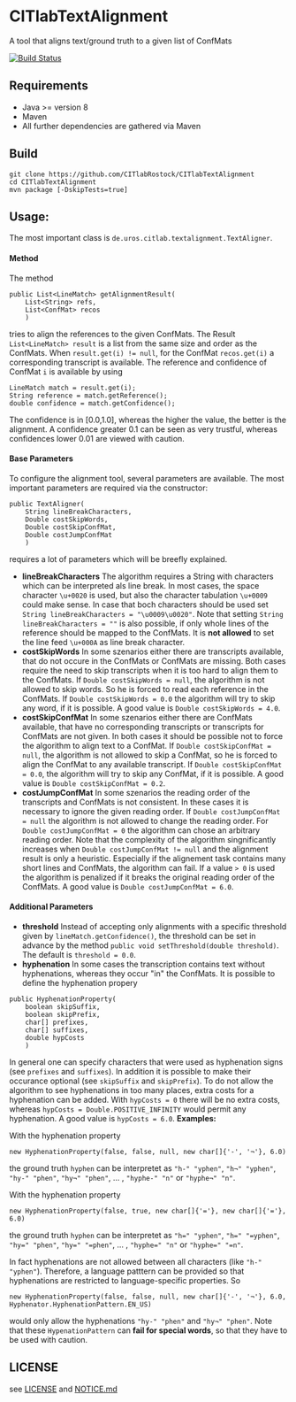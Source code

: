 # CITlabTextAlignment
A tool that aligns text/ground truth to a given list of ConfMats

[![Build Status](http://dbis-halvar.uibk.ac.at/jenkins/buildStatus/icon?job=CITlabTextAlignment)](http://dbis-halvar.uibk.ac.at/jenkins/job/CITlabTextAlignment)

## Requirements
- Java >= version 8
- Maven
- All further dependencies are gathered via Maven

## Build
```
git clone https://github.com/CITlabRostock/CITlabTextAlignment
cd CITlabTextAlignment
mvn package [-DskipTests=true]
```
## Usage:
The most important class is ``de.uros.citlab.textalignment.TextAligner``.
#### Method
The method
```
public List<LineMatch> getAlignmentResult(
    List<String> refs,
    List<ConfMat> recos
    )
```
tries to align the references to the given ConfMats.
The Result ``List<LineMatch> result`` is a list from the same size and order as the ConfMats.
When ``result.get(i) != null``, for the ConfMat ``recos.get(i)`` a corresponding transcript is available.
The reference and confidence of ConfMat ``i``  is available by using
```
LineMatch match = result.get(i);
String reference = match.getReference(); 
double confidence = match.getConfidence();
```
The confidence is in \[0.0,1.0\], whereas the higher the value,
the better is the alignment.
A confidence greater 0.1 can be seen as very trustful,
whereas confidences lower 0.01 are viewed with caution. 
#### Base Parameters
To configure the alignment tool, several parameters are available.
The most important parameters are required via the constructor:
```
public TextAligner(
    String lineBreakCharacters,
    Double costSkipWords,
    Double costSkipConfMat,
    Double costJumpConfMat
    )
```
requires a lot of parameters which will be breefly explained.
- __lineBreakCharacters__
The algorithm requires a String with characters which can be interpreted als line break.
In most cases, the space character ``\u+0020`` is used,
but also the character tabulation ``\u+0009`` could make sense.
In case that boch characters should be used set
``String lineBreakCharacters = "\u0009\u0020"``.
Note that setting ``String lineBreakCharacters = ""`` is also possible,
if only whole lines of the reference should be mapped to the ConfMats.
It is __not allowed__ to set the line feed ``\u+000A`` as line break character.
- __costSkipWords__
In some szenarios either there are transcripts available,
that do not occure in the ConfMats or ConfMats are missing.
Both cases require the need to skip transcripts
 when it is too hard to align them to the ConfMats.
 If ``Double costSkipWords = null``, the algorithm is not allowed to skip words.
 So he is forced to read each reference in the ConfMats.
 If ``Double costSkipWords = 0.0`` the algorithm will try to skip any word,
 if it is possible.
 A good value is ``Double costSkipWords = 4.0``.
 - __costSkipConfMat__
In some szenarios either there are ConfMats available,
that have no corresponding transcripts or transcripts for ConfMats are not given.
In both cases it should be possible not to force the algorithm to align text to a ConfMat.
If ``Double costSkipConfMat = null``, the algorithm is not allowed to skip a ConfMat,
so he is forced to align the ConfMat to any available transcript.
If ``Double costSkipConfMat = 0.0``, the algorithm will try to skip any ConfMat,
if it is possible.
A good value is  ``Double costSkipConfMat = 0.2``.
- __costJumpConfMat__
In some szenarios the reading order of the transcripts and ConfMats is not consistent.
In these cases it is necessary to ignore the given reading order.
If ``Double costJumpConfMat = null`` the algorithm is not allowed to change the reading order.
For ``Double costJumpConfMat = 0`` the algorithm can chose an arbitrary reading order.
Note that the complexity of the algorithm singnificantly increases when ``Double costJumpConfMat != null``
and the alignment result is only a heuristic.
Especially if the alignement task contains many short lines and ConfMats,
the algorithm can fail.
If a value ``> 0`` is used the algorithm is penalized if it breaks the original reading order of the ConfMats.
A good value is  ``Double costJumpConfMat = 6.0``.

#### Additional Parameters
- __threshold__
Instead of accepting only alignments with a specific threshold given by ``lineMatch.getConfidence()``,
the threshold can be set in advance by the method ``public void setThreshold(double threshold)``.
The default is ``threshold = 0.0``.
- __hyphenation__
In some cases the transcription contains text without hyphenations,
whereas they occur "in" the ConfMats. It is possible to define the hyphenation propery
```
public HyphenationProperty(
    boolean skipSuffix,
    boolean skipPrefix,
    char[] prefixes,
    char[] suffixes,
    double hypCosts
    )
```
In general one can specify characters that were used as hyphenation signs (see ``prefixes`` and ``suffixes``).
In addition it is possible to make their occurance optional (see ``skipSuffix`` and ``skipPrefix``).
To do not allow the algorithm to see hyphenations in too many places,
extra costs for a hyphenation can be added.
With ``hypCosts = 0`` there will be no extra costs, whereas ``hypCosts = Double.POSITIVE_INFINITY`` would permit any hyphenation.
A good value is ``hypCosts = 6.0``.
 __Examples:__
 
With the hyphenation property
```
new HyphenationProperty(false, false, null, new char[]{'-', '¬'}, 6.0)
```
 the ground truth ``hyphen``
can be interpretet as ``"h-" "yphen"``, ``"h¬" "yphen"``, ``"hy-" "phen"``, ``"hy¬" "phen"``, ... , ``"hyphe-" "n"`` or ``"hyphe¬" "n"``.
 
With the hyphenation property
```
new HyphenationProperty(false, true, new char[]{'='}, new char[]{'='}, 6.0)
```
the ground truth ``hyphen``
 can be interpretet as ``"h=" "yphen"``, ``"h=" "=yphen"``, ``"hy=" "phen"``, ``"hy=" "=phen"``, ... , ``"hyphe=" "n"`` or ``"hyphe=" "=n"``.   

In fact hyphenations are not allowed between all characters (like ``"h-" "yphen"``).
Therefore, a language patttern can be provided
so that hyphenations are restricted to language-specific properties.
So
```
new HyphenationProperty(false, false, null, new char[]{'-', '¬'}, 6.0, Hyphenator.HyphenationPattern.EN_US)
```
would only allow the hyphenations ``"hy-" "phen"`` and ``"hy¬" "phen"``.
Note that these ``HypenationPattern`` can __fail for special words__,
so that they have to be used with caution.

## LICENSE
see [LICENSE](LICENSE) and [NOTICE.md](https://github.com/CITlabRostock/CITlabLicensedBoM/blob/master/NOTICE.md)

